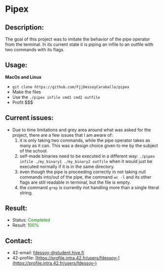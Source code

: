 # Pipex
## Description:
The goal of this project was to imitate the behavior of the pipe operator from the terminal. In its current state it is piping an infile to an outfile with two commands with its flags.

## Usage:
**MacOs and Linux**
- `git clone https://github.com/FjjDessoyCaraballo/pipex`
- Make the files
- Use the ```./pipex infile cmd1 cmd2 outfile```
- Profit $$$

## Current issues:
- Due to time limitations and grey area around what was asked for the project, there are a few issues that I am aware of:
  1. it is only taking two commands, while the pipe operator takes as many as it can. This was a design choice given to me by the subject of the school.
  2. self-made binaries need to be executed in a different way: ```./pipex infile ./my_binary1 ./my_binary2 outfile``` when it would just be executed normally if it is in the same directory.
  3. even though the pipe is proceeding correctly in not taking null commands into/out of the pipe, the command ```wc -l``` and its other flags are still readable in terminal, but the file is empty.
  4. the command ```grep``` is currently not handling more than a single literal string.

## Result:
- Status: <span style="color:green">Completed</span>
- Result: <span style="color:green">100%</span>

## Contact: 
- 42-email: fdessoy-@student.hive.fi
- 42-profile: [https://profile.intra.42.fr/users/fdessoy-](https://profile.intra.42.fr/users/fdessoy-)
